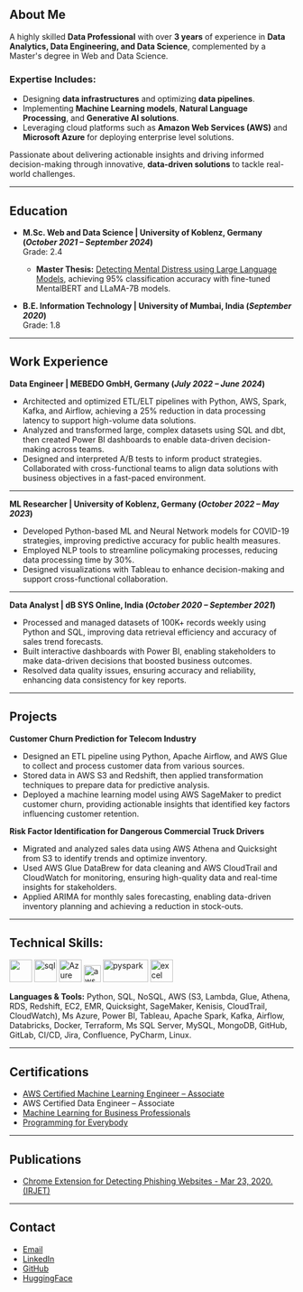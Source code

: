 ## About Me

A highly skilled **Data Professional** with over **3 years** of experience in **Data Analytics, Data Engineering, and Data Science**, complemented by a Master's degree in Web and Data Science. 

### Expertise Includes:
- Designing **data infrastructures** and optimizing **data pipelines**.
- Implementing **Machine Learning models**, **Natural Language Processing**, and **Generative AI solutions**.
- Leveraging cloud platforms such as **Amazon Web Services (AWS)** and **Microsoft Azure** for deploying enterprise level solutions.

Passionate about delivering actionable insights and driving informed decision-making through innovative, **data-driven solutions** to tackle real-world challenges.

---

## Education  


- **M.Sc. Web and Data Science | University of Koblenz, Germany (_October 2021 – September 2024_)**  
  Grade: 2.4  
  - **Master Thesis:** [Detecting Mental Distress using Large Language Models](https://kola.opus.hbz-nrw.de/frontdoor/index/index/start/0/rows/10/sortfield/score/sortorder/desc/searchtype/simple/query/bhavya+shah/docId/2468), achieving 95% classification accuracy with fine-tuned MentalBERT and LLaMA-7B models.

- **B.E. Information Technology | University of Mumbai, India (_September 2020_)**  
  Grade: 1.8

---

## Work Experience

**Data Engineer | MEBEDO GmbH, Germany (_July 2022 – June 2024_)**
- Architected and optimized ETL/ELT pipelines with Python, AWS, Spark, Kafka, and Airflow, achieving a 25% reduction in data processing latency to support high-volume data solutions.
- Analyzed and transformed large, complex datasets using SQL and dbt, then created Power BI dashboards to enable data-driven decision-making across teams.
- Designed and interpreted A/B tests to inform product strategies. Collaborated with cross-functional teams to align data solutions with business objectives in a fast-paced environment.

---

**ML Researcher | University of Koblenz, Germany (_October 2022 – May 2023_)**
- Developed Python-based ML and Neural Network models for COVID-19 strategies, improving predictive accuracy for public health measures.
- Employed NLP tools to streamline policymaking processes, reducing data processing time by 30%.
- Designed visualizations with Tableau to enhance decision-making and support cross-functional collaboration.

---

**Data Analyst | dB SYS Online, India (_October 2020 – September 2021_)**
- Processed and managed datasets of 100K+ records weekly using Python and SQL, improving data retrieval efficiency and accuracy of sales trend forecasts.
- Built interactive dashboards with Power BI, enabling stakeholders to make data-driven decisions that boosted business outcomes.
- Resolved data quality issues, ensuring accuracy and reliability, enhancing data consistency for key reports.

---

## Projects

**Customer Churn Prediction for Telecom Industry**
- Designed an ETL pipeline using Python, Apache Airflow, and AWS Glue to collect and process customer data from various sources.
- Stored data in AWS S3 and Redshift, then applied transformation techniques to prepare data for predictive analysis.
- Deployed a machine learning model using AWS SageMaker to predict customer churn, providing actionable insights that identified key factors influencing customer retention.

**Risk Factor Identification for Dangerous Commercial Truck Drivers**
- Migrated and analyzed sales data using AWS Athena and Quicksight from S3 to identify trends and optimize inventory.
- Used AWS Glue DataBrew for data cleaning and AWS CloudTrail and CloudWatch for monitoring, ensuring high-quality data and real-time insights for stakeholders.
- Applied ARIMA for monthly sales forecasting, enabling data-driven inventory planning and achieving a reduction in stock-outs.

---

## Technical Skills:
<p align="justify">
  <img src="https://upload.wikimedia.org/wikipedia/commons/c/c3/Python-logo-notext.svg" width="40" height="40">
  <img src='https://upload.wikimedia.org/wikipedia/commons/8/87/Sql_data_base_with_logo.png' height='40' width='auto' alt="sql">  
  <img src="https://upload.wikimedia.org/wikipedia/commons/a/a8/Microsoft_Azure_Logo.svg" alt="Azure" width="auto" height="40"/>
  <img src="https://upload.wikimedia.org/wikipedia/commons/9/93/Amazon_Web_Services_Logo.svg" alt="aws" width="auto" height="30"/>
  <img src='https://miro.medium.com/max/3128/1*sQGVLk43kXJTEw1mtJRoDw.png' alt="pyspark" width="80" height="40">
  <img src="https://logodownload.org/wp-content/uploads/2020/04/excel-logo-0.png" alt="excel" width="40" height="40"/>
</p>


**Languages & Tools:** Python, SQL, NoSQL, AWS (S3, Lambda, Glue, Athena, RDS,
Redshift, EC2, EMR, Quicksight, SageMaker, Kenisis, CloudTrail, CloudWatch), Ms Azure,
Power BI, Tableau, Apache Spark, Kafka, Airflow, Databricks, Docker, Terraform,
Ms SQL Server, MySQL, MongoDB, GitHub, GitLab, CI/CD,
Jira, Confluence, PyCharm, Linux. 

---


## Certifications
- [AWS Certified Machine Learning Engineer – Associate](https://www.credly.com/badges/0e706947-32bf-4d88-8428-7a3ef9324a3b/public_url)
- AWS Certified Data Engineer – Associate
- [Machine Learning for Business Professionals](https://www.coursera.org/verify/DT9PEYBPVPX9)
- [Programming for Everybody](https://www.coursera.org/verify/DPN6ADSC8UJH)

---
## Publications
- [Chrome Extension for Detecting Phishing Websites - Mar 23, 2020. (IRJET)](https://www.irjet.net/archives/V7/i3/IRJET-V7I3590.pdf)

---

## Contact
- [Email](mailto:shahbhavya2021@gmail.com)
- [LinkedIn](https://linkedin.com/in/bhavya-ashvin-shah)
- [GitHub](https://github.com/bhavya998)
- [HuggingFace](https://huggingface.co/slimshady07/Mental_BERT)
